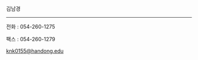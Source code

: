 김남경 

-------------------------------------------------------------

전화 : 054-260-1275

팩스 : 054-260-1279

knk0155@handong.edu